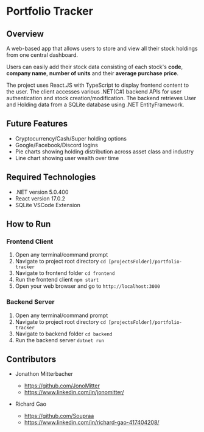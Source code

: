 # Portfolio Tracker

## Overview
A web-based app that allows users to store and view all their stock holdings from one central dashboard.

Users can easily add their stock data consisting of each stock's **code**, **company name**, **number of units** and their **average purchase price**.

The project uses React.JS with TypeScript to display frontend content to the user. 
The client accesses various .NET(C#) backend APIs for user authentication and stock creation/modification. 
The backend retrieves User and Holding data from a SQLite database using .NET EntityFramework.

## Future Features
- Cryptocurrency/Cash/Super holding options
- Google/Facebook/Discord logins
- Pie charts showing holding distribution across asset class and industry
- Line chart showing user wealth over time

## Required Technologies
- .NET version 5.0.400
- React version 17.0.2
- SQLite VSCode Extension

## How to Run
### Frontend Client
1. Open any terminal/command prompt
2. Navigate to project root directory `cd [projectsFolder]/portfolio-tracker`
3. Navigate to frontend folder `cd frontend`
4. Run the frontend client `npm start`
5. Open your web browser and go to `http://localhost:3000`

### Backend Server
1. Open any terminal/command prompt
2. Navigate to project root directory `cd [projectsFolder]/portfolio-tracker`
3. Navigate to backend folder `cd backend`
4. Run the backend server `dotnet run`

## Contributors
- Jonathon Mitterbacher
	- https://github.com/JonoMitter
	- https://www.linkedin.com/in/jonomitter/

- Richard Gao
	- https://github.com/Soupraa
	- https://www.linkedin.com/in/richard-gao-417404208/